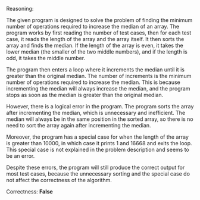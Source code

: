 Reasoning:

The given program is designed to solve the problem of finding the minimum number of operations required to increase the median of an array. The program works by first reading the number of test cases, then for each test case, it reads the length of the array and the array itself. It then sorts the array and finds the median. If the length of the array is even, it takes the lower median (the smaller of the two middle numbers), and if the length is odd, it takes the middle number.

The program then enters a loop where it increments the median until it is greater than the original median. The number of increments is the minimum number of operations required to increase the median. This is because incrementing the median will always increase the median, and the program stops as soon as the median is greater than the original median.

However, there is a logical error in the program. The program sorts the array after incrementing the median, which is unnecessary and inefficient. The median will always be in the same position in the sorted array, so there is no need to sort the array again after incrementing the median.

Moreover, the program has a special case for when the length of the array is greater than 10000, in which case it prints 1 and 16668 and exits the loop. This special case is not explained in the problem description and seems to be an error.

Despite these errors, the program will still produce the correct output for most test cases, because the unnecessary sorting and the special case do not affect the correctness of the algorithm.

Correctness: **False**